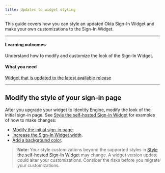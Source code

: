 ```yaml
---
title: Updates to widget styling
---
```


<ApiLifecycle access="ie" />

This guide covers how you can style an updated Okta Sign-In Widget and make your own customizations to the Sign-In Widget.

---

#### Learning outcomes

Understand how to modify and customize the look of the Sign-In Widget.

#### What you need

[Widget that is updated to the latest available release](/docs/guides/oie-upgrade-sign-in-widget/main/)

---

## Modify the style of your sign-in page

After you upgrade your widget to Identity Engine, modify the look of the initial sign-in page. See [Style the self-hosted Sign-In Widget](/docs/guides/custom-widget/main/#style-the-self-hosted-sign-in-widget) for examples of how to make changes:

* [Modify the initial sign-in page](/docs/guides/custom-widget/main/#initial-sign-in-page).
* [Increase the Sign-In Widget width](/docs/guides/custom-widget/main/#widget-positioning-width).
* [Add a background color](/docs/guides/custom-widget/main/#background).

> **Note:** Your style customizations beyond the supported styles in [Style the self-hosted Sign-In Widget](/docs/guides/custom-widget/main/#style-the-self-hosted-sign-in-widget) may change. A widget version update could alter your customizations. Consider the risks before you migrate your customizations.
